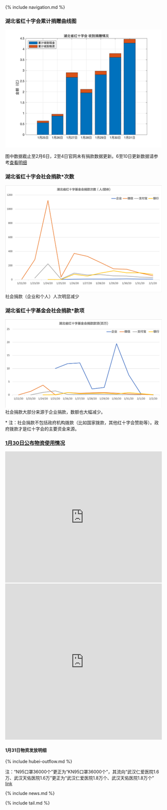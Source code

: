 
{% include navigation.md %}


### 湖北省红十字会累计捐赠曲线图

![img](data/hubei-donation-25-31.jpg)

图中数据截止至2月6日，2至4日官网未有捐款数据更新。6至10日更新数据请参考[查看明细](./data/hubei-donation.csv)

<!-- ### 湖北省红十字会累计捐赠表 { % include hubei-donation.md %} -->

### 湖北省红十字会社会捐款*次数
![](./raw_data/hubei-summary/湖北省红十字会捐款次数.png)
社会捐款（企业和个人）人次明显减少


### 湖北省红十字基金会社会捐款*款项
![](./raw_data/hubei-summary/湖北省红十字基金会捐款款项.png)
社会捐款大部分来源于企业捐款，数额也大幅减少。

 \* 注：社会捐款不包括政府机构拨款（比如国家拨款，其他红十字会赞助等）。政府拨款才是红十字会的主要资金来源。


### [1月30日公布物资使用情况](http://www.hbsredcross.org.cn/xxgk/4704.jhtml)


<iframe src="https://azurini.github.io/HB_wz_fafang_1.html" width="100%" height="420" frameborder="0" ></iframe>

<iframe src="https://azurini.github.io/HB_wz_laiyuan.html" width="100%" height="500" frameborder="0"></iframe>


#### 1月31日物资发放明细

{% include hubei-outflow.md %}


注：“N95口罩36000个”更正为“KN95口罩36000个”，其流向“武汉仁爱医院1.6万、武汉天佑医院1.6万”更正为“武汉仁爱医院1.8万个、武汉天佑医院1.8万个”  [link](http://www.hbsredcross.org.cn/xxgk/8667.jhtml)


{% include news.md %}

{% include tail.md %}
